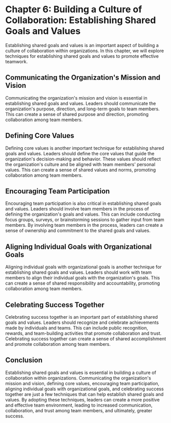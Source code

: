 Chapter 6: Building a Culture of Collaboration: Establishing Shared Goals and Values
====================================================================================

Establishing shared goals and values is an important aspect of building a culture of collaboration within organizations. In this chapter, we will explore techniques for establishing shared goals and values to promote effective teamwork.

Communicating the Organization's Mission and Vision
---------------------------------------------------

Communicating the organization's mission and vision is essential in establishing shared goals and values. Leaders should communicate the organization's purpose, direction, and long-term goals to team members. This can create a sense of shared purpose and direction, promoting collaboration among team members.

Defining Core Values
--------------------

Defining core values is another important technique for establishing shared goals and values. Leaders should define the core values that guide the organization's decision-making and behavior. These values should reflect the organization's culture and be aligned with team members' personal values. This can create a sense of shared values and norms, promoting collaboration among team members.

Encouraging Team Participation
------------------------------

Encouraging team participation is also critical in establishing shared goals and values. Leaders should involve team members in the process of defining the organization's goals and values. This can include conducting focus groups, surveys, or brainstorming sessions to gather input from team members. By involving team members in the process, leaders can create a sense of ownership and commitment to the shared goals and values.

Aligning Individual Goals with Organizational Goals
---------------------------------------------------

Aligning individual goals with organizational goals is another technique for establishing shared goals and values. Leaders should work with team members to align their individual goals with the organization's goals. This can create a sense of shared responsibility and accountability, promoting collaboration among team members.

Celebrating Success Together
----------------------------

Celebrating success together is an important part of establishing shared goals and values. Leaders should recognize and celebrate achievements made by individuals and teams. This can include public recognition, rewards, and team-building activities that promote collaboration and trust. Celebrating success together can create a sense of shared accomplishment and promote collaboration among team members.

Conclusion
----------

Establishing shared goals and values is essential in building a culture of collaboration within organizations. Communicating the organization's mission and vision, defining core values, encouraging team participation, aligning individual goals with organizational goals, and celebrating success together are just a few techniques that can help establish shared goals and values. By adopting these techniques, leaders can create a more positive and effective team environment, leading to increased communication, collaboration, and trust among team members, and ultimately, greater success.
